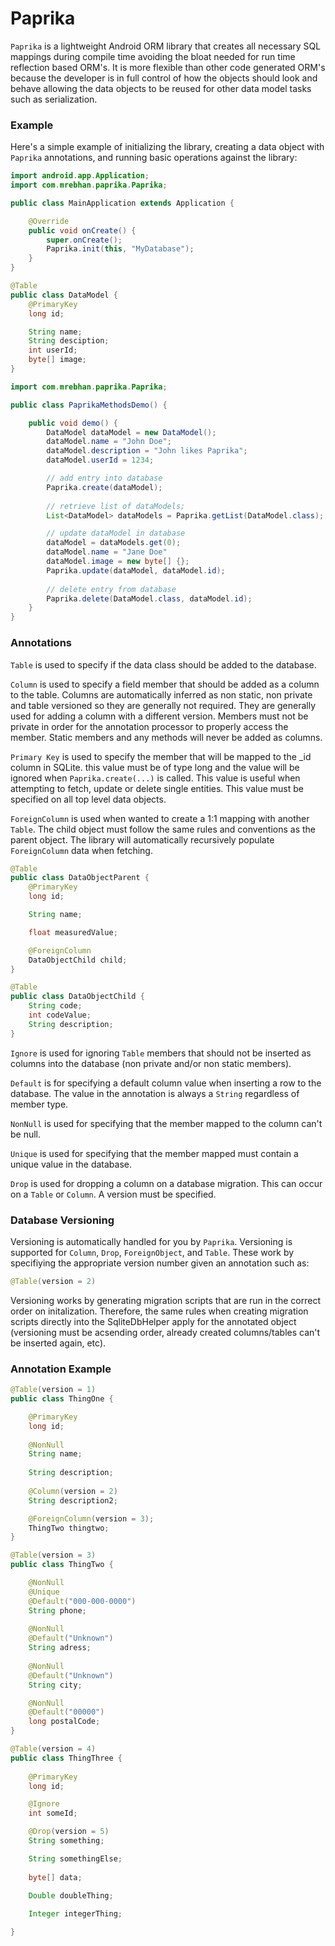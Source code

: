 Paprika
=======

`Paprika` is a lightweight Android ORM library that creates all necessary SQL mappings during compile time avoiding the bloat needed for run time reflection based ORM's. It is more flexible than other code generated ORM's because the developer is in full control of how the objects should look and behave allowing the data objects to be reused for other data model tasks such as serialization.

### Example

Here's a simple example of initializing the library, creating a data object with `Paprika` annotations, and running basic operations against the library:

```java
import android.app.Application;
import com.mrebhan.paprika.Paprika;

public class MainApplication extends Application {

	@Override
	public void onCreate() {
		super.onCreate();
		Paprika.init(this, "MyDatabase");
	}
}
```

```java
@Table
public class DataModel {
	@PrimaryKey
	long id;

	String name;
	String desciption;
	int userId;
	byte[] image;
}
```

```java
import com.mrebhan.paprika.Paprika;

public class PaprikaMethodsDemo() {

	public void demo() {
		DataModel dataModel = new DataModel();
		dataModel.name = "John Doe";
		dataModel.description = "John likes Paprika";
		dataModel.userId = 1234;

		// add entry into database
		Paprika.create(dataModel);
		
		// retrieve list of dataModels;
		List<DataModel> dataModels = Paprika.getList(DataModel.class);

		// update dataModel in database
		dataModel = dataModels.get(0);
		dataModel.name = "Jane Doe"
		dataModel.image = new byte[] {};
		Paprika.update(dataModel, dataModel.id);
	
		// delete entry from database
		Paprika.delete(DataModel.class, dataModel.id);
	}
}
```
### Annotations

`Table` is used to specify if the data class should be added to the database.

`Column` is used to specify a field member that should be added as a column to the table. Columns are automatically inferred as non static, non private and table versioned so they are generally not required. They are generally used for adding a column with a different version. Members must not be private in order for the annotation processor to properly access the member. Static members and any methods will never be added as columns.

`Primary Key` is used to specify the member that will be mapped to the _id column in SQLite. this value must be of type long and the value will be ignored when `Paprika.create(...)` is called. This value is useful when attempting to fetch, update or delete single entities. This value must be specified on all top level data objects.

`ForeignColumn` is used when wanted to create a 1:1 mapping with another `Table`. The child object must follow the same rules and conventions as the parent object. The library will automatically recursively populate `ForeignColumn` data when fetching.

```java
@Table 
public class DataObjectParent {
	@PrimaryKey
	long id;

	String name;

	float measuredValue;

	@ForeignColumn
	DataObjectChild child;
}
```
```java
@Table
public class DataObjectChild {
	String code;
	int codeValue;
	String description;
}
```

`Ignore` is used for ignoring `Table` members that should not be inserted as columns into the database (non private and/or non static members).

`Default` is for specifying a default column value when inserting a row to the database. The value in the annotation is always a `String` regardless of member type.

`NonNull` is used for specifying that the member mapped to the column can't be null.

`Unique` is used for specifying that the member mapped must contain a unique value in the database.

`Drop` is used for dropping a column on a database migration. This can occur on a `Table` or `Column`. A version must be specified.

### Database Versioning

Versioning is automatically handled for you by `Paprika`. Versioning is supported for `Column`, `Drop`, `ForeignObject`, and `Table`. These work by specifiying the appropriate version number given an annotation such as:

```java
@Table(version = 2)
```

Versioning works by generating migration scripts that are run in the correct order on initalization. Therefore, the same rules when creating migration scripts directly into the SqliteDbHelper apply for the annotated object (versioning must be acsending order, already created columns/tables can't be inserted again, etc).

### Annotation Example

```java
@Table(version = 1)
public class ThingOne {

	@PrimaryKey
	long id;
	
	@NonNull
	String name;
	
	String description;
	
	@Column(version = 2)
	String description2;

	@ForeignColumn(version = 3);
	ThingTwo thingtwo;
}

@Table(version = 3)
public class ThingTwo {

	@NonNull
	@Unique
	@Default("000-000-0000")
	String phone;
	
	@NonNull
	@Default("Unknown")
	String adress;
	
	@NonNull
	@Default("Unknown")
	String city;

	@NonNull
	@Default("00000")
	long postalCode;
}

@Table(version = 4)
public class ThingThree {
	
	@PrimaryKey
	long id;

	@Ignore
	int someId;

	@Drop(version = 5)
	String something;

	String somethingElse;
	
	byte[] data;

	Double doubleThing;
	
	Integer integerThing;

}

```
